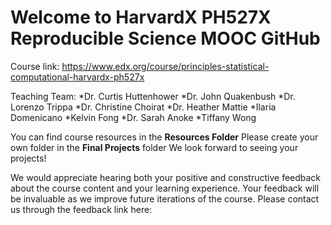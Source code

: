 # Welcome to HarvardX PH527X Reproducible Science MOOC GitHub

Course link: https://www.edx.org/course/principles-statistical-computational-harvardx-ph527x

Teaching Team:
*Dr. Curtis Huttenhower
*Dr. John Quakenbush
*Dr. Lorenzo Trippa
*Dr. Christine Choirat
*Dr. Heather Mattie
*Ilaria Domenicano
*Kelvin Fong
*Dr. Sarah Anoke
*Tiffany Wong

You can find course resources in the **Resources Folder** 
Please create your own folder in the **Final Projects** folder
We look forward to seeing your projects!

We would appreciate hearing both your positive and constructive feedback about the course content and your learning experience. Your feedback will be invaluable as we improve future iterations of the course. Please contact us through the feedback link here:

